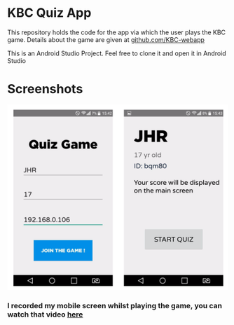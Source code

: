 # KBC Quiz App

This repository holds the code for the app via which the user plays the KBC game. Details about the game are given at [github.com/KBC-webapp](https://github.com/junaidrahim/KBC-webapp)

This is an Android Studio Project. Feel free to clone it and open it in Android Studio

# Screenshots

<img width=700 src="screenshots/screens.png"> <br>

### I recorded my mobile screen whilst playing the game, you can watch that video [here](https://vimeo.com/312075964)
